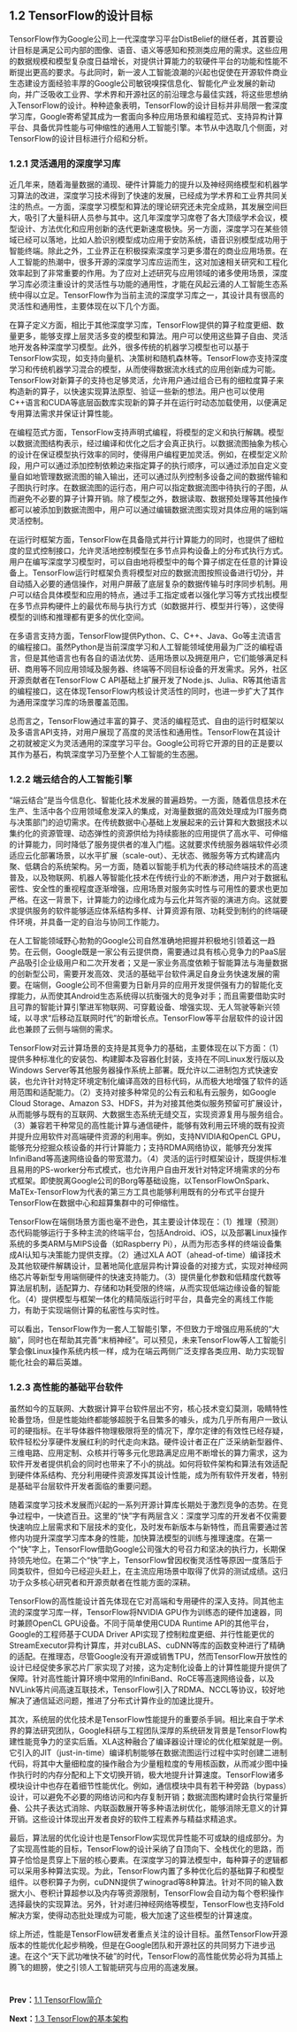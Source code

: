 ## 1.2 TensorFlow的设计目标

TensorFlow作为Google公司上一代深度学习平台DistBelief的继任者，其首要设计目标是满足公司内部的图像、语音、语义等感知和预测类应用的需求。这些应用的数据规模和模型复杂度日益增长，对提供计算能力的软硬件平台的功能和性能不断提出更高的要求。与此同时，新一波人工智能浪潮的兴起也促使在开源软件商业生态建设方面经验丰厚的Google公司敏锐嗅探信息化、智能化产业发展的新动向，并广泛吸收工业界、学术界和开源社区的前沿理念与最佳实践，将这些思想纳入TensorFlow的设计。种种迹象表明，TensorFlow的设计目标并非局限一套深度学习库，Google寄希望其成为一套面向多种应用场景和编程范式、支持异构计算平台、具备优异性能与可伸缩性的通用人工智能引擎。本节从中选取几个侧面，对TensorFlow的设计目标进行介绍和分析。

### 1.2.1 灵活通用的深度学习库

近几年来，随着海量数据的涌现、硬件计算能力的提升以及神经网络模型和机器学习算法的改进，深度学习技术得到了快速的发展，已经成为学术界和工业界共同关注的热点。一方面，深度学习模型和算法的理论研究还未完全成熟，其发展空间巨大，吸引了大量科研人员参与其中。这几年深度学习席卷了各大顶级学术会议，模型设计、方法优化和应用创新的迭代更新速度极快。另一方面，深度学习在某些领域已经可以落地，比如人脸识别模型成功应用于安防系统，语音识别模型成功用于智能终端。除此之外，工业界正在积极探索深度学习更多潜在的商业应用场景。在人工智能的热潮中，很多开源的深度学习库应运而生，这对加速相关研究和工程化效率起到了非常重要的作用。为了应对上述研究与应用领域的诸多使用场景，深度学习库必须注重设计的灵活性与功能的通用性，才能在风起云涌的人工智能生态系统中得以立足。TensorFlow作为当前主流的深度学习库之一，其设计具有很高的灵活性和通用性，主要体现在以下几个方面。

在算子定义方面，相比于其他深度学习库，TensorFlow提供的算子粒度更细、数量更多，能够支撑上层灵活多变的模型和算法。用户可以使用这些算子自由、灵活地开发各种深度学习模型。此外，很多传统的机器学习模型也可以基于TensorFlow实现，如支持向量机、决策树和随机森林等。TensorFlow亦支持深度学习和传统机器学习混合的模型，从而使得数据流水线式的应用创新成为可能。TensorFlow对新算子的支持也足够灵活，允许用户通过组合已有的细粒度算子来构造新的算子，以快速实现算法原型、验证一些新的想法。用户也可以使用C++语言和CUDA等底层函数库实现新的算子并在运行时动态加载使用，以便满足专用算法需求并保证计算性能。

在编程范式方面，TensorFlow支持声明式编程，将模型的定义和执行解耦。模型以数据流图结构表示，经过编译和优化之后才会真正执行。以数据流图抽象为核心的设计在保证模型执行效率的同时，使得用户编程更加灵活。例如，在模型定义阶段，用户可以通过添加控制依赖边来指定算子的执行顺序，可以通过添加自定义变量自如地管理数据流图的输入输出，还可以通过队列控制多设备之间的数据传输和子图执行时序。在数据流图的运行态，用户可以指定数据流图中待执行的子图，从而避免不必要的算子计算开销。除了模型之外，数据读取、数据预处理等其他操作都可以被添加到数据流图中，用户可以通过编辑数据流图实现对具体应用的端到端灵活控制。

在运行时框架方面，TensorFlow在具备隐式并行计算能力的同时，也提供了细粒度的显式控制接口，允许灵活地控制模型在多节点异构设备上的分布式执行方式。用户在编写深度学习模型时，可以自由地将模型中的每个算子绑定在任意的计算设备上。TensorFlow运行时框架负责将模型对应的数据流图按照设备进行切分，并自动插入必要的通信操作，对用户屏蔽了底层复杂的数据传输与时序同步机制。用户可以结合具体模型和应用的特点，通过手工指定或者以强化学习等方式找出模型在多节点异构硬件上的最优布局与执行方式（如数据并行、模型并行等），这使得模型的训练和推理都有更多的优化空间。

在多语言支持方面，TensorFlow提供Python、C、C++、Java、Go等主流语言的编程接口。虽然Python是当前深度学习和人工智能领域使用最为广泛的编程语言，但是其他语言也有各自的语法优势、适用场景以及拥趸用户，它们能够满足科研、商用等不同应用领域及服务器、终端等不同目标设备的开发需求。另外，社区开源贡献者在TensorFlow C API基础上扩展开发了Node.js、Julia、R等其他语言的编程接口，这在体现TensorFlow内核设计灵活性的同时，也进一步扩大了其作为通用深度学习库的场景覆盖范围。

总而言之，TensorFlow通过丰富的算子、灵活的编程范式、自由的运行时框架以及多语言API支持，对用户展现了高度的灵活性和通用性。TensorFlow在其设计之初就被定义为灵活通用的深度学习平台。Google公司将它开源的目的正是要以其作为基石，构筑深度学习乃至整个人工智能的生态圈。

### 1.2.2 端云结合的人工智能引擎

“端云结合”是当今信息化、智能化技术发展的普遍趋势。一方面，随着信息技术在生产、生活中各个应用领域愈发深入的集成，对海量数据的高效处理成为IT服务商与决策部门的迫切需求。在传统数据中心基础上发展起来的云计算和大数据技术以集约化的资源管理、动态弹性的资源供给为持续膨胀的应用提供了高水平、可伸缩的计算能力，同时降低了服务提供者的准入门槛。这就要求传统服务器端软件必须适应云化部署场景，以水平扩展（scale-out）、无状态、微服务等方式构建高内聚、低耦合的系统架构。另一方面，随着以智能手机为代表的移动终端技术的高速普及，以及物联网、机器人等智能化技术在传统行业的不断渗透，用户对于数据私密性、安全性的重视程度逐渐增强，应用场景对服务实时性与可用性的要求也更加严格。在这一背景下，计算能力的边缘化成为与云化并驾齐驱的演进方向。这就要求提供服务的软件能够适应体系结构多样、计算资源有限、功耗受到制约的终端硬件环境，并具备一定的自治与协同工作能力。

在人工智能领域野心勃勃的Google公司自然准确地把握并积极地引领着这一趋势。在云侧，Google既是一家公有云提供商，需要通过具有核心竞争力的PaaS层产品吸引企业级用户和二次开发者；又是一家业务高度依赖于智能算法与海量数据的创新型公司，需要开发高效、灵活的基础平台软件满足自身业务快速发展的需要。在端侧，Google公司不但需要为日新月异的应用开发提供强有力的智能化支撑能力，从而使其Android生态系统得以抗衡强大的竞争对手；而且需要借助实时且可靠的智能计算引擎进军物联网、可穿戴设备、增强实现、无人驾驶等新兴领域，以寻求“后移动互联网时代”的新增长点。TensorFlow等平台层软件的设计因此也兼顾了云侧与端侧的需求。

TensorFlow对云计算场景的支持是其竞争力的基础，主要体现在以下方面：（1）提供多种标准化的安装包、构建脚本及容器化封装，支持在不同Linux发行版以及Windows Server等其他服务器操作系统上部署。既允许以二进制包方式快速安装，也允许针对特定环境定制化编译高效的目标代码，从而极大地增强了软件的适用范围和适配能力。（2）支持对接多种常见的公有云和私有云服务，如Google Cloud Storage、Amazon S3、HDFS，并为对接其他类似服务预留可扩展设计，从而能够与既有的互联网、大数据生态系统无缝交互，实现资源复用与服务组合。（3）兼容若干种常见的高性能计算与通信硬件，能够有效利用云环境的既有投资并提升应用软件对高端硬件资源的利用率。例如，支持NVIDIA和OpenCL GPU，能够充分挖掘众核设备的并行计算能力；支持RDMA网络协议，能够充分发挥InfiniBand等高速网络设备的带宽潜力。（4）灵活的运行时框架设计，既提供标准且易用的PS-worker分布式模式，也允许用户自由开发针对特定环境需求的分布式框架。即使脱离Google公司的Borg等基础设施，以TensorFlowOnSpark、MaTEx-TensorFlow为代表的第三方工具也能够利用既有的分布式平台提升TensorFlow在数据中心和超算集群中的可伸缩性。

TensorFlow在端侧场景方面也毫不逊色，其主要设计体现在：（1）推理（预测）态代码能够运行于多种主流的终端平台，包括Android、iOS，以及部署Linux操作系统的多类ARM与MIPS设备（如Raspberry Pi），从而为形态多样的终端设备集成AI认知与决策能力提供支撑。（2）通过XLA AOT（ahead-of-time）编译技术及其他软硬件解耦设计，显著地简化底层异构计算设备的对接方式，实现对神经网络芯片等新型专用端侧硬件的快速支持能力。（3）提供量化参数和低精度代数等算法层机制，适配算力、存储和功耗受限的终端，从而实现低端边缘设备的智能化。（4）提供模型与框架一体化的精简版运行时平台，具备完全的离线工作能力，有助于实现端侧计算的私密性与实时性。

可以看出，TensorFlow作为一套人工智能引擎，不但致力于增强应用系统的“大脑”，同时也在帮助其完善“末梢神经”。可以预见，未来TensorFlow等人工智能引擎会像Linux操作系统内核一样，成为在端云两侧广泛支撑各类应用、助力实现智能化社会的幕后英雄。

### 1.2.3 高性能的基础平台软件

虽然如今的互联网、大数据计算平台软件层出不穷，核心技术变幻莫测，吸睛特性轮番登场，但是性能始终都能够超脱于名目繁多的噱头，成为几乎所有用户一致认可的硬指标。在半导体器件物理极限将至的情况下，摩尔定律的有效性已经存疑，软件轻松分享硬件发展红利的时代走向末路。硬件设计者正在广泛采纳新型器件、三维电路、应用定制、众核并行等多元化思路满足应用不断增长的算力需求，这为软件开发者提供机会的同时也带来了不小的挑战。如何将软件架构和算法有效适配到硬件体系结构、充分利用硬件资源发挥其设计性能，成为所有软件开发者，特别是基础平台层软件开发者面临的重要问题。

随着深度学习技术发展而兴起的一系列开源计算库长期处于激烈竞争的态势。在竞争过程中，一快遮百丑。这里的“快”字有两层含义：深度学习库的开发者不仅需要快速响应上层需求和下层技术的变化，及时发布新版本与新特性，而且需要通过苦修内功提升深度学习库本身的性能，加快算法模型的训练与推理速度。在第一个“快”字上，TensorFlow借助Google公司强大的号召力和坚决的执行力，长期保持领先地位。在第二个“快”字上，TensorFlow曾因权衡灵活性等原因一度落后于同类软件，但如今已经迎头赶上，在主流应用场景中取得了优异的测试成绩。这归功于众多核心研究者和开源贡献者在性能方面的深耕。

TensorFlow的高性能设计首先体现在它对高端和专用硬件的深入支持。同其他主流的深度学习库一样，TensorFlow将NVIDIA GPU作为训练态的硬件加速器，同时兼顾OpenCL GPU设备。不同于简单使用CUDA Runtime API的其他平台，Google的工程师基于CUDA Driver API实现了控制粒度更细、并行性能更优的StreamExecutor异构计算库，并对cuBLAS、cuDNN等库的函数变种进行了精确的适配。在推理态，尽管Google没有开源或销售TPU，然而TensorFlow开放性的设计已经促使多家芯片厂家实现了对接，这为定制化设备上的计算性能提升提供了保障。针对高性能计算环境中常用的InfiniBand、RoCE等高速网络设备，以及NVLink等片间高速互联技术，TensorFlow引入了RDMA、NCCL等协议，较好地解决了通信延迟问题，推进了分布式计算作业的加速比提升。

其次，系统层的优化技术是TensorFlow性能提升的重要杀手锏。相比来自于学术界的算法研究团队，Google科研与工程团队深厚的系统研发背景是TensorFlow构建性能竞争力的坚实后盾。XLA这种融合了编译器设计理论的优化框架就是一例。它引入的JIT（just-in-time）编译机制能够在数据流图运行过程中实时创建二进制代码，将其中大量细粒度的操作融合为少量粗粒度的专用核函数，从而减少图中操作执行时的内存分配和上下文切换开销，极大地提升计算速度。TensorFlow诸多模块设计中也存在着细节性能优化。例如，通信模块中具有若干种旁路（bypass）设计，可以避免不必要的网络访问和内存复制开销；数据流图构建时会执行常量折叠、公共子表达式消除、内联函数展开等多种语法树优化，能够消除无意义的计算开销。这些设计体现出开发者良好的软件工程素养与精益求精追求。

最后，算法层的优化设计也是TensorFlow实现优异性能不可或缺的组成部分。为了实现高性能的目标，TensorFlow的设计采纳了自顶向下、全栈优化的思路，而算子恰恰是贯穿上下层的核心要素。在深度学习的算法模型中，每种算子的逻辑都可以采用多种算法实现。为此，TensorFlow内置了多种优化后的基础算子和模型组件。以卷积算子为例，cuDNN提供了winograd等8种算法。针对不同的输入数据大小、卷积计算超参以及内存等资源限制，TensorFlow会自动为每个卷积操作选择最快的实现算法。另外，针对递归神经网络等模型，TensorFlow也支持Fold解决方案，使得动态批处理成为可能，极大加速了这些模型的计算速度。

综上所述，性能是TensorFlow研发者重点关注的设计目标。虽然TensorFlow开源版本的性能优化起步稍晚，但是在Google团队和开源社区的共同努力下进步迅速。在这个“天下武功唯快不破”的时代，TensorFlow的高性能优势必将为其插上腾飞的翅膀，使之引领人工智能研究与应用的高速发展。

#

**Prev：**[1.1 TensorFlow简介](1.1_introduction.md)

**Next：**[1.3 TensorFlow的基本架构](1.3_architecture.md)